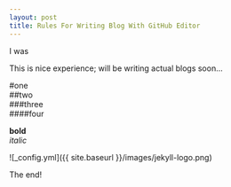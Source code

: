 ```yaml
---
layout: post
title: Rules For Writing Blog With GitHub Editor
---
```


I was 

This is nice experience; will be writing actual blogs soon...

#one  
##two  
###three  
####four

**bold**  
*italic*

![_config.yml]({{ site.baseurl }}/images/jekyll-logo.png)

The end!
